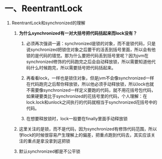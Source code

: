 # 一、ReentrantLock

  1. ReentrantLock和synchronized的理解
  
     1. **为什么synchronized有一对大括号把代码括起来而lock没有？** 
     
        1. 必须再次强调一遍：synchronized是锁的对象，而不是锁代码，只是说synchronized把锁住对象之后要干的活丢到括号里面，所以会有他锁的是代码的错觉。那为什么要把代码丢到括号里呢？因为jvm在synchronized修饰的代码跑完之后会自动释放锁，所以需要知道他代码什么时候跑完，所以需要括号把代码括起来。
        
        2. 再看看lock，一样也是锁住对象，但是jvm不会像synchronized一样在代码跑完之后帮你释放锁，所以他必须手动释放锁，所以lock也就不需要像synchronized一样定义要跑的代码，就不用花括号包代码，如果硬要类比于synchronized的花括号里的代码，个人理解：在lock.lock和unlock之间执行的代码就相当于synchronized花括号中的代码。
        
        3. 在想要释放锁时，lock一般要在finally里面手动释放锁
     
     2. 这里关注的是锁，而不是代码，因为synchronized有修饰代码范围，所以学lock的时候很容易产生理解上的偏差，把重点跑到代码去，其实应该关注的重点是拿没拿到这把锁

     3. 默认synchronized都是不公平锁
